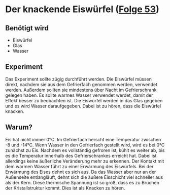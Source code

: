# Der knackende Eiswürfel ([Folge 53](http://minkorrekt.de/minkorrekt-folge-53-68859229/))

## Benötigt wird

- Eiswürfel
- Glas
- Wasser

## Experiment

Das Experiment sollte zügig durchführt werden. Die Eiswürfel müssen direkt, nachdem sie aus dem Gefrierfach genommen werden, verwendet werden. Außerdem sollten sie mindestens über Nacht im Gefrierschrank gelegen haben. Es sollte warmes Wasser verwendet werdet, damit der Effekt besser zu beobachten ist.
Die Eiswürfel werden in das Glas gegeben und es wird Wasser daraufgegeben. Dabei ist zu hören, dass die Eiswürfel knacken. 

## Warum?

Eis hat nicht immer 0°C. Im Gefrierfach herscht eine Temperatur zwischen -8 und -14°C. Wenn Wasser in den Gefrierfach gestellt wird, wird es bei 0°C zunächst zu Eis. Nachdem es vollständig gefroren ist, kühlt es weiter ab, bis es die Temperatur innerhalb des Gefrierschrankes erreicht hat. Dabei ist allerdings keine äußerliche Veränderung mehr zu erkennen. 
Der Kontakt mit dem warmen Wasser führt zu einer Erwärmung des Eiswürfels. Bei der Erwärmung des Eises dehnt es sich aus. Da das Wasser aber nur an der Außenseite entlangläuft, dehnt sich die äußere Eisschicht viel schneller aus als der Kern. Diese thermische Spannung ist so groß, dass es zu Brüchen der Kristallstruktur kommt. Dies ist als Knacken zu hören.
